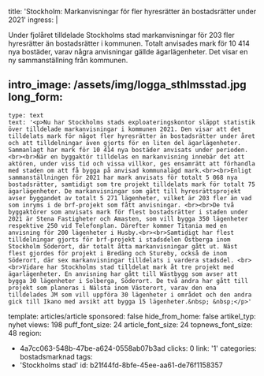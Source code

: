 title: 'Stockholm: Markanvisningar för fler hyresrätter än bostadsrätter under 2021'
ingress: |
  <p>Under fjolåret tilldelade Stockholms stad markanvisningar för 203 fler hyresrätter än bostadsrätter i kommunen. Totalt anvisades mark för 10 414 nya bostäder, varav några anvisningar gällde ägarlägenheter. Det visar en ny sammanställning från kommunen.
  </p>
  
intro_image: /assets/img/logga_sthlmsstad.jpg
long_form:
  -
    type: text
    text: '<p>Nu har Stockholms stads exploateringskontor släppt statistik över tilldelade markanvisningar i kommunen 2021. Den visar att det tilldelats mark för något fler hyresrätter än bostadsrätter under året och att tilldelningar även gjorts för en liten del ägarlägenheter. Sammanlagt har mark för 10 414 nya bostäder anvisats under perioden. <br><br>När en byggaktör tilldelas en markanvisning innebär det att aktören, under viss tid och vissa villkor, ges ensamrätt att förhandla med staden om att få bygga på anvisad kommunalägd mark.<br><br>Enligt sammanställningen för 2021 har mark anvisats för totalt 5 068 nya bostadsrätter, samtidigt som tre projekt tilldelats mark för totalt 75 ägarlägenheter. De markanvisningar som gått till hyresrättsprojekt avser byggandet av totalt 5 271 lägenheter, vilket är 203 fler än vad som inryms i de brf-projekt som fått anvisningar. <br><br>De två byggaktörer som anvisats mark för flest bostadsrätter i staden under 2021 är Stena Fastigheter och Amasten, som vill bygga 350 lägenheter respektive 250 vid Telefonplan. Därefter kommer Titania med en anvisning för 200 lägenheter i Husby.<br><br>Samtidigt har flest tilldelningar gjorts för brf-projekt i stadsdelen Östberga inom Stockholm Söderort, där totalt åtta markanvisningar gått ut. Näst flest gjordes för projekt i Bredäng och Stureby, också de inom Söderort, där sex markanvisningar tilldelats i vardera stadsdel. <br><br>Vidare har Stockholms stad tilldelat mark åt tre projekt med ägarlägenheter. En anvisning har gått till Wästbygg som avser att bygga 30 lägenheter i Solberga, Söderort. De två andra har gått till projekt som planeras i Nälsta inom Västerort, varav den ena tilldelades JM som vill uppföra 30 lägenheter i området och den andra gick till Ikano med avsikt att bygga 15 lägenheter.&nbsp; &nbsp;</p>'
template: articles/article
sponsored: false
hide_from_home: false
artikel_typ: nyhet
views: 198
puff_font_size: 24
article_font_size: 24
topnews_font_size: 48
region:
  - 4a7cc063-548b-47be-a624-0558ab07b3ad
clicks: 0
link: '1'
categories: bostadsmarknad
tags:
  - 'Stockholms stad'
id: b21f44fd-8bfe-45ee-aa61-de76f1158357

